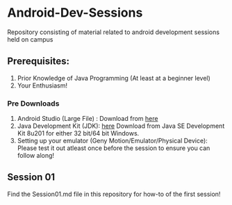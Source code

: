 # Android-Dev-Sessions
Repository consisting of material related to android development sessions held on campus

## Prerequisites: 
1. Prior Knowledge of Java Programming (At least at a beginner level)
2. Your Enthusiasm!
### Pre Downloads 
1. Android Studio (Large File) : Download from [here](https://developer.android.com/studio/install)
2. Java Development Kit (JDK): [here](https://www.oracle.com/technetwork/java/javase/downloads/jdk8-downloads-2133151.html) Download from Java SE Development Kit 8u201 for either 32 bit/64 bit Windows.
3. Setting up your emulator (Geny Motion/Emulator/Physical Device): Please test it out atleast once before the session to ensure you can follow along!

## Session 01
Find the Session01.md file in this repository for how-to of the first session!


